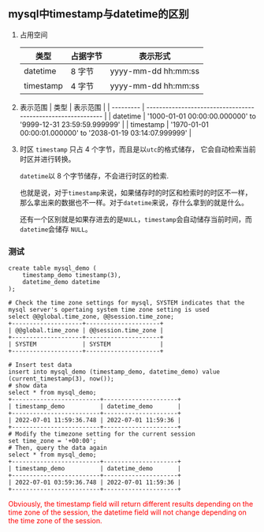 ## mysql中timestamp与datetime的区别

1. 占用空间

   | **类型**  | **占据字节** | **表示形式**        |
   | --------- | ------------ | ------------------- |
   | datetime  | 8 字节       | yyyy-mm-dd hh:mm:ss |
   | timestamp | 4 字节       | yyyy-mm-dd hh:mm:ss |

2. 表示范围
   | 类型      | 表示范围                                                     |
   | --------- | ------------------------------------------------------------ |
   | datetime  | '1000-01-01 00:00:00.000000' to '9999-12-31 23:59:59.999999' |
   | timestamp | '1970-01-01 00:00:01.000000' to '2038-01-19 03:14:07.999999' |
   
3. 时区
   `timestamp` 只占 4 个字节，而且是以`utc`的格式储存， 它会自动检索当前时区并进行转换。

   `datetime`以 8 个字节储存，不会进行时区的检索.

   也就是说，对于`timestamp`来说，如果储存时的时区和检索时的时区不一样，那么拿出来的数据也不一样。对于`datetime`来说，存什么拿到的就是什么。

   还有一个区别就是如果存进去的是`NULL`，`timestamp`会自动储存当前时间，而 `datetime`会储存 `NULL`。

### 测试

```mysql
create table mysql_demo (
    timestamp_demo timestamp(3), 
    datetime_demo datetime
);

# Check the time zone settings for mysql, SYSTEM indicates that the mysql server's opertaing system time zone setting is used
select @@global.time_zone, @@session.time_zone;
+--------------------+---------------------+
| @@global.time_zone | @@session.time_zone |
+--------------------+---------------------+
| SYSTEM             | SYSTEM              |
+--------------------+---------------------+

# Insert test data
insert into mysql_demo (timestamp_demo, datetime_demo) value (current_timestamp(3), now());
# show data
select * from mysql_demo;
+-------------------------+---------------------+
| timestamp_demo          | datetime_demo       |
+-------------------------+---------------------+
| 2022-07-01 11:59:36.748 | 2022-07-01 11:59:36 |
+-------------------------+---------------------+
# Modify the timezone setting for the current session
set time_zone = '+00:00';
# Then, query the data again
select * from mysql_demo;
+-------------------------+---------------------+
| timestamp_demo          | datetime_demo       |
+-------------------------+---------------------+
| 2022-07-01 03:59:36.748 | 2022-07-01 11:59:36 |
+-------------------------+---------------------+
```

<font color='red'>Obviously, the timestamp field will return different results depending on the time zone of the session, the datetime field will not change depending on the time zone of the session.</font>